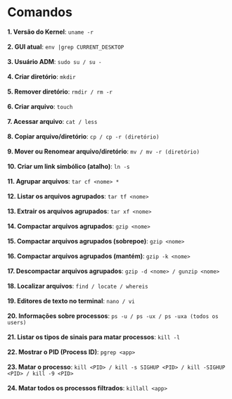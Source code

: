 # Comandos

**1. Versão do Kernel**:
``` uname -r ``` </br> </br>
**2. GUI atual**:
``` env |grep CURRENT_DESKTOP ``` </br> </br>
**3. Usuário ADM**:
``` sudo su / su - ``` </br> </br>
**4. Criar diretório**: 
``` mkdir ``` </br> </br>
**5. Remover diretório**:
``` rmdir / rm -r ``` </br> </br>
**6. Criar arquivo**:
``` touch ``` </br> </br>
**7. Acessar arquivo**:
``` cat / less ``` </br> </br>
**8. Copiar arquivo/diretório**:
``` cp / cp -r (diretório) ``` </br> </br>
**9. Mover ou Renomear arquivo/diretório**:
``` mv / mv -r (diretório) ``` </br> </br>
**10. Criar um link simbólico (atalho)**:
``` ln -s ``` </br> </br>
**11. Agrupar arquivos**:
``` tar cf <nome> * ``` </br> </br>
**12. Listar os arquivos agrupados**:
``` tar tf <nome> ``` </br> </br>
**13. Extrair os arquivos agrupados**:
``` tar xf <nome> ``` </br> </br>
**14. Compactar arquivos agrupados**:
``` gzip <nome> ``` </br> </br>
**15. Compactar arquivos agrupados (sobrepoe)**:
``` gzip <nome> ``` </br> </br>
**16. Compactar arquivos agrupados (mantém)**:
``` gzip -k <nome> ``` </br> </br>
**17. Descompactar arquivos agrupados**:
``` gzip -d <nome> / gunzip <nome> ``` </br> </br>
**18. Localizar arquivos**:
``` find / locate / whereis ``` </br> </br>
**19. Editores de texto no terminal**:
``` nano / vi ``` </br> </br>
**20. Informações sobre processos**:
``` ps -u / ps -ux / ps -uxa (todos os users) ``` </br> </br>
**21. Listar os tipos de sinais para matar processos**:
``` kill -l ``` </br> </br>
**22. Mostrar o PID (Process ID)**:
``` pgrep <app> ``` </br> </br>
**23. Matar o processo**:
``` kill <PID> / kill -s SIGHUP <PID> / kill -SIGHUP <PID> / kill -9 <PID> ``` </br> </br>
**24. Matar todos os processos filtrados**:
``` killall <app> ``` </br> </br>
